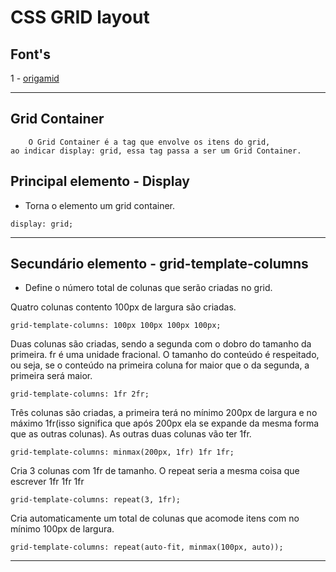 # CSS GRID layout
## Font's
1 - [origamid](origamid.com/)

___

## Grid Container
````
    O Grid Container é a tag que envolve os itens do grid,
ao indicar display: grid, essa tag passa a ser um Grid Container.
````

## Principal elemento - Display
 - Torna o elemento um grid container.
````
display: grid;
````
___
## Secundário elemento - grid-template-columns
 - Define o número total de colunas que serão criadas no grid.


Quatro colunas contento 100px de largura são criadas.
````
grid-template-columns: 100px 100px 100px 100px;
````

Duas colunas são criadas, sendo a segunda com o dobro do tamanho da primeira. fr é uma unidade fracional. O tamanho do conteúdo é respeitado, ou seja, se o conteúdo na primeira coluna for maior que o da segunda, a primeira será maior.
````
grid-template-columns: 1fr 2fr;
````

Três colunas são criadas, a primeira terá no mínimo 200px de largura e no máximo 1fr(isso significa que após 200px ela se expande da mesma forma que as outras colunas). As outras duas colunas vão ter 1fr.
````
grid-template-columns: minmax(200px, 1fr) 1fr 1fr;
````

Cria 3 colunas com 1fr de tamanho. O repeat seria a mesma coisa que escrever 1fr 1fr 1fr
````
grid-template-columns: repeat(3, 1fr);
````

Cria automaticamente um total de colunas que acomode itens com no mínimo 100px de largura.
````
grid-template-columns: repeat(auto-fit, minmax(100px, auto));
````
___